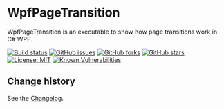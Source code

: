 WpfPageTransition
====================================

WpfPageTransition is an executable to show how page transitions work in C# WPF.

[![Build status](https://ci.appveyor.com/api/projects/status/e47s20lp6h91o56t?svg=true)](https://ci.appveyor.com/project/SeppPenner/wpfpagetransition)
[![GitHub issues](https://img.shields.io/github/issues/SeppPenner/WpfPageTransition.svg)](https://github.com/SeppPenner/WpfPageTransition/issues)
[![GitHub forks](https://img.shields.io/github/forks/SeppPenner/WpfPageTransition.svg)](https://github.com/SeppPenner/WpfPageTransition/network)
[![GitHub stars](https://img.shields.io/github/stars/SeppPenner/WpfPageTransition.svg)](https://github.com/SeppPenner/WpfPageTransition/stargazers)
[![License: MIT](https://img.shields.io/badge/License-MIT-blue.svg)](https://raw.githubusercontent.com/SeppPenner/WpfPageTransition/master/License.txt)
[![Known Vulnerabilities](https://snyk.io/test/github/SeppPenner/WpfPageTransition/badge.svg)](https://snyk.io/test/github/SeppPenner/WpfPageTransition)

Change history
--------------

See the [Changelog](https://github.com/SeppPenner/WpfPageTransition/blob/master/Changelog.md).